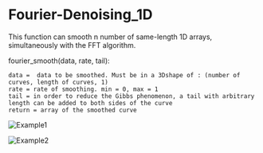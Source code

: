 # Fourier-Denoising_1D
This function can smooth n number of same-length 1D arrays, simultaneously with the FFT algorithm.

fourier_smooth(data, rate, tail):

    data =  data to be smoothed. Must be in a 3Dshape of : (number of curves, length of curves, 1)
    rate = rate of smoothing. min = 0, max = 1
    tail = in order to reduce the Gibbs phenomenon, a tail with arbitrary length can be added to both sides of the curve
    return = array of the smoothed curve

![Example1](https://user-images.githubusercontent.com/72737338/135656066-1e44f301-1e8f-46d5-b946-659267cccc47.png)

![Example2](https://user-images.githubusercontent.com/72737338/135656119-46f7f7b3-0ea6-44c8-9b16-85ba716f4fb9.png)

